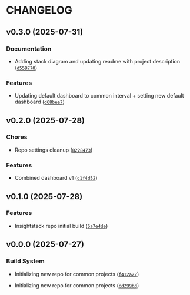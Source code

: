 # CHANGELOG


## v0.3.0 (2025-07-31)

### Documentation

- Adding stack diagram and updating readme with project description
  ([`d559770`](https://github.com/maxo99/insight-stack/commit/d559770807ecc26b26761dd53d8d06091525271a))

### Features

- Updating default dashboard to common interval + setting new default dashboard
  ([`d68bee7`](https://github.com/maxo99/insight-stack/commit/d68bee72efcaedf5de3cd044471cc0478f5c5cda))


## v0.2.0 (2025-07-28)

### Chores

- Repo settings cleanup
  ([`8228473`](https://github.com/maxo99/insight-stack/commit/82284739ec3dc7fc1902209a77fca9a3736cb28c))

### Features

- Combined dashboard v1
  ([`c1f4d52`](https://github.com/maxo99/insight-stack/commit/c1f4d52dbc45aac941f6883818a81216b24b1665))


## v0.1.0 (2025-07-28)

### Features

- Insightstack repo initial build
  ([`6a7e4de`](https://github.com/maxo99/insight-stack/commit/6a7e4de54e04b260acea52c530e013ab4610f2cd))


## v0.0.0 (2025-07-27)

### Build System

- Initializing new repo for common projects
  ([`f412a22`](https://github.com/maxo99/insight-stack/commit/f412a228c167cde79f3ab39dc73bf6a114f0f0f3))

- Initializing new repo for common projects
  ([`cd299bd`](https://github.com/maxo99/insight-stack/commit/cd299bd27ac580636004791415fa3880a0d9ff03))
